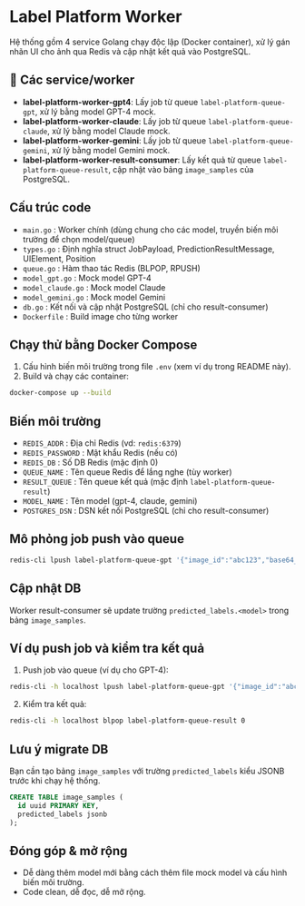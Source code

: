 # Label Platform Worker

Hệ thống gồm 4 service Golang chạy độc lập (Docker container), xử lý gán nhãn UI cho ảnh qua Redis và cập nhật kết quả vào PostgreSQL.

## 🧩 Các service/worker

- **label-platform-worker-gpt4**: Lấy job từ queue `label-platform-queue-gpt`, xử lý bằng model GPT-4 mock.
- **label-platform-worker-claude**: Lấy job từ queue `label-platform-queue-claude`, xử lý bằng model Claude mock.
- **label-platform-worker-gemini**: Lấy job từ queue `label-platform-queue-gemini`, xử lý bằng model Gemini mock.
- **label-platform-worker-result-consumer**: Lấy kết quả từ queue `label-platform-queue-result`, cập nhật vào bảng `image_samples` của PostgreSQL.

## Cấu trúc code

- `main.go`                : Worker chính (dùng chung cho các model, truyền biến môi trường để chọn model/queue)
- `types.go`               : Định nghĩa struct JobPayload, PredictionResultMessage, UIElement, Position
- `queue.go`               : Hàm thao tác Redis (BLPOP, RPUSH)
- `model_gpt.go`           : Mock model GPT-4
- `model_claude.go`        : Mock model Claude
- `model_gemini.go`        : Mock model Gemini
- `db.go`                  : Kết nối và cập nhật PostgreSQL (chỉ cho result-consumer)
- `Dockerfile`             : Build image cho từng worker

## Chạy thử bằng Docker Compose

1. Cấu hình biến môi trường trong file `.env` (xem ví dụ trong README này).
2. Build và chạy các container:

```bash
docker-compose up --build
```

## Biến môi trường

- `REDIS_ADDR`         : Địa chỉ Redis (vd: `redis:6379`)
- `REDIS_PASSWORD`     : Mật khẩu Redis (nếu có)
- `REDIS_DB`           : Số DB Redis (mặc định 0)
- `QUEUE_NAME`         : Tên queue Redis để lắng nghe (tùy worker)
- `RESULT_QUEUE`       : Tên queue kết quả (mặc định `label-platform-queue-result`)
- `MODEL_NAME`         : Tên model (gpt-4, claude, gemini)
- `POSTGRES_DSN`       : DSN kết nối PostgreSQL (chỉ cho result-consumer)

## Mô phỏng job push vào queue

```bash
redis-cli lpush label-platform-queue-gpt '{"image_id":"abc123","base64_image":"data:image/png;base64,..."}'
```

## Cập nhật DB

Worker result-consumer sẽ update trường `predicted_labels.<model>` trong bảng `image_samples`.

## Ví dụ push job và kiểm tra kết quả

1. Push job vào queue (ví dụ cho GPT-4):

```bash
redis-cli -h localhost lpush label-platform-queue-gpt '{"image_id":"abc123","base64_image":"data:image/png;base64,..."}'
```

2. Kiểm tra kết quả:

```bash
redis-cli -h localhost blpop label-platform-queue-result 0
```

## Lưu ý migrate DB

Bạn cần tạo bảng `image_samples` với trường `predicted_labels` kiểu JSONB trước khi chạy hệ thống.

```sql
CREATE TABLE image_samples (
  id uuid PRIMARY KEY,
  predicted_labels jsonb
);
```

## Đóng góp & mở rộng

- Dễ dàng thêm model mới bằng cách thêm file mock model và cấu hình biến môi trường.
- Code clean, dễ đọc, dễ mở rộng.
